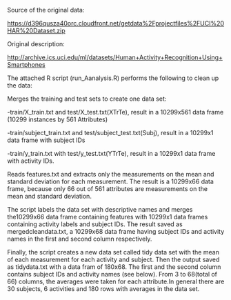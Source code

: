 Source of the original data: 

  https://d396qusza40orc.cloudfront.net/getdata%2Fprojectfiles%2FUCI%20HAR%20Dataset.zip

Original description: 

 http://archive.ics.uci.edu/ml/datasets/Human+Activity+Recognition+Using+Smartphones

The attached R script (run_Aanalysis.R) performs the following to clean up the data:
      
Merges the training and test sets to create one data set: 

  -train/X_train.txt and test/X_test.txt(XTrTe), result in a 10299x561 data frame (10299 instances by  561  Attributes)

  -train/subject_train.txt and test/subject_test.txt(Subj), result in a 10299x1 data frame with subject IDs 

  -train/y_train.txt with test/y_test.txt(YTrTe), result in a 10299x1 data frame with activity IDs.

Reads features.txt and extracts only the measurements on the mean and standard deviation for each measurement. 
The result is a 10299x66 data frame, because only 66 out of 561 attributes are measurements on the mean and standard deviation. 


The script labels the data set with descriptive names and merges the10299x66 data frame containing 
features with 10299x1 data frames containing activity labels and subject IDs. The result saved as 
mergedcleandata.txt, a 10299x68 data frame having subject IDs and activity names in the first and 
second column respectively.

Finally, the script creates a new data set called tidy data set with the mean of each measurement for each 
activity and subject. Then the output saved as tidydata.txt with a data fram of 180x68. The first and the 
second column contains subject IDs and activity names (see below). From 3 to 68(total of 66) columns, the averages were 
taken for each attribute.In general there are 30 subjects, 6 activities and 180 rows with averages in the data set.


